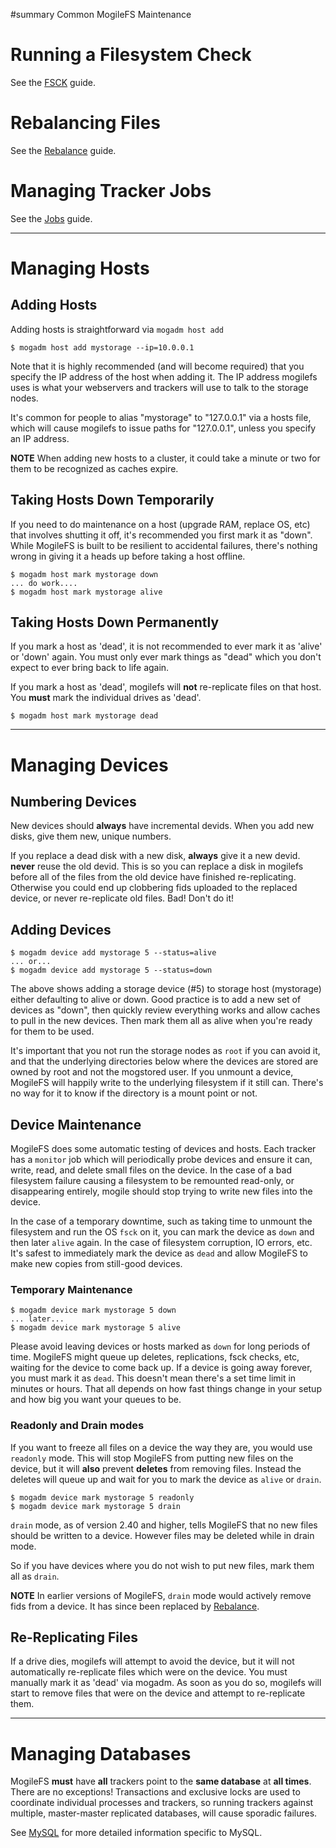 ﻿#summary Common MogileFS Maintenance


# Running a Filesystem Check #

See the [FSCK](FSCK.md) guide.

# Rebalancing Files #

See the [Rebalance](Rebalance.md) guide.

# Managing Tracker Jobs #

See the [Jobs](Jobs.md) guide.


---

# Managing Hosts #

## Adding Hosts ##

Adding hosts is straightforward via `mogadm host add`

```
$ mogadm host add mystorage --ip=10.0.0.1
```

Note that it is highly recommended (and will become required) that you specify
the IP address of the host when adding it. The IP address mogilefs uses is
what your webservers and trackers will use to talk to the storage nodes.

It's common for people to alias "mystorage" to "127.0.0.1" via a hosts file,
which will cause mogilefs to issue paths for "127.0.0.1", unless you specify
an IP address.

**NOTE** When adding new hosts to a cluster, it could take a minute or two for
them to be recognized as caches expire.

## Taking Hosts Down Temporarily ##

If you need to do maintenance on a host (upgrade RAM, replace OS, etc) that
involves shutting it off, it's recommended you first mark it as "down". While
MogileFS is built to be resilient to accidental failures, there's nothing
wrong in giving it a heads up before taking a host offline.

```
$ mogadm host mark mystorage down
... do work....
$ mogadm host mark mystorage alive
```

## Taking Hosts Down Permanently ##

If you mark a host as 'dead', it is not recommended to ever mark it as 'alive'
or 'down' again. You must only ever mark things as "dead" which you don't
expect to ever bring back to life again.

If you mark a host as 'dead', mogilefs will **not** re-replicate files on that host. You **must** mark the individual drives as 'dead'.

```
$ mogadm host mark mystorage dead
```


---

# Managing Devices #

## Numbering Devices ##

New devices should **always** have incremental devids. When you add new disks, give them new, unique numbers.

If you replace a dead disk with a new disk, **always** give it a new devid. **never** reuse the old devid. This is so you can replace a disk in mogilefs before all of the files from the old device have finished re-replicating. Otherwise you could end up clobbering fids uploaded to the replaced device, or never re-replicate old files. Bad! Don't do it!

## Adding Devices ##

```
$ mogadm device add mystorage 5 --status=alive
... or...
$ mogadm device add mystorage 5 --status=down
```

The above shows adding a storage device (#5) to storage host (mystorage)
either defaulting to alive or down. Good practice is to add a new set of
devices as "down", then quickly review everything works and allow caches to
pull in the new devices. Then mark them all as alive when you're ready for
them to be used.

It's important that you not run the storage nodes as `root` if you can avoid
it, and that the underlying directories below where the devices are stored are
owned by root and not the mogstored user. If you unmount a device, MogileFS
will happily write to the underlying filesystem if it still can. There's no
way for it to know if the directory is a mount point or not.

## Device Maintenance ##

MogileFS does some automatic testing of devices and hosts. Each tracker has a
`monitor` job which will periodically probe devices and ensure it can, write,
read, and delete small files on the device. In the case of a bad filesystem
failure causing a filesystem to be remounted read-only, or disappearing
entirely, mogile should stop trying to write new files into the device.

In the case of a temporary downtime, such as taking time to unmount the
filesystem and run the OS `fsck` on it, you can mark the device as `down` and
then later `alive` again. In the case of filesystem corruption, IO errors,
etc. It's safest to immediately mark the device as `dead` and allow MogileFS
to make new copies from still-good devices.

### Temporary Maintenance ###

```
$ mogadm device mark mystorage 5 down
... later...
$ mogadm device mark mystorage 5 alive
```

Please avoid leaving devices or hosts marked as `down` for long periods of
time. MogileFS might queue up deletes, replications, fsck checks, etc, waiting
for the device to come back up. If a device is going away forever, you must
mark it as `dead`. This doesn't mean there's a set time limit in minutes or
hours. That all depends on how fast things change in your setup and how big
you want your queues to be.

### Readonly and Drain modes ###

If you want to freeze all files on a device the way they are, you would use
`readonly` mode. This will stop MogileFS from putting new files on the device,
but it will **also** prevent **deletes** from removing files. Instead the deletes
will queue up and wait for you to mark the device as `alive` or `drain`.

```
$ mogadm device mark mystorage 5 readonly
$ mogadm device mark mystorage 5 drain
```

`drain` mode, as of version 2.40 and higher, tells MogileFS that no new files
should be written to a device. However files may be deleted while in drain
mode.

So if you have devices where you do not wish to put new files, mark them all
as `drain`.

**NOTE** In earlier versions of MogileFS, `drain` mode would actively remove
fids from a device. It has since been replaced by [Rebalance](Rebalance.md).

## Re-Replicating Files ##

If a drive dies, mogilefs will attempt to avoid the device, but it will not automatically re-replicate files which were on the device. You must manually mark it as 'dead' via mogadm. As soon as you do so, mogilefs will start to remove files that were on the device and attempt to re-replicate them.


---

# Managing Databases #

MogileFS **must** have **all** trackers point to the **same database** at **all times**. There are no exceptions! Transactions and exclusive locks are used to coordinate individual processes and trackers, so running trackers against multiple, master-master replicated databases, will cause sporadic failures.

See [MySQL](MySQL.md) for more detailed information specific to MySQL.